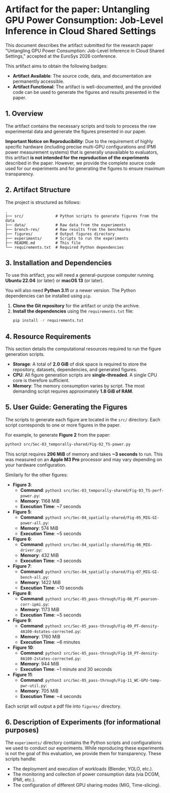 # Artifact for the paper: Untangling GPU Power Consumption: Job-Level Inference in Cloud Shared Settings

This document describes the artifact submitted for the research paper "Untangling GPU Power Consumption: Job-Level Inference in Cloud Shared Settings," accepted at the EuroSys 2026 conference.

This artifact aims to obtain the following badges:

  * **Artifact Available**: The source code, data, and documentation are permanently accessible.
  * **Artifact Functional**: The artifact is well-documented, and the provided code can be used to generate the figures and results presented in the paper.

## 1\. Overview

The artifact contains the necessary scripts and tools to process the raw experimental data and generate the figures presented in our paper.

**Important Notice on Reproducibility**: Due to the requirement of highly specific hardware (including precise multi-GPU configurations and IPMI power measurement systems) that is generally unavailable to evaluators, this artifact **is not intended for the reproduction of the experiments** described in the paper. However, we provide the complete source code used for our experiments and for generating the figures to ensure maximum transparency.

## 2\. Artifact Structure

The project is structured as follows:

```
.
├── src/              # Python scripts to generate figures from the data
├── data/             # Raw data from the experiments
├── brench-res/       # Raw results from the benchmarks
├── figures/          # Output figures directory
├── experiments/      # Scripts to run the experiments
├── README.md         # This file
└── requirements.txt  # Required Python dependencies
```

## 3\. Installation and Dependencies

To use this artifact, you will need a general-purpose computer running **Ubuntu 22.04** (or later) or **macOS 13** (or later).

You will also need **Python 3.11** or a newer version. The Python dependencies can be installed using `pip`.

1.  **Clone the Git repository** for the artifact or unzip the archive.
2.  **Install the dependencies** using the `requirements.txt` file:
    ```bash
    pip install -r requirements.txt
    ```

## 4\. Resource Requirements

This section details the computational resources required to run the figure generation scripts.

* **Storage**: A total of **2.0 GiB** of disk space is required to store the repository, datasets, dependencies, and generated figures.
* **CPU**: All figure generation scripts are **single-threaded**. A single CPU core is therefore sufficient.
* **Memory**: The memory consumption varies by script. The most demanding script requires approximately **1.8 GiB of RAM**.

## 5\. User Guide: Generating the Figures

The scripts to generate each figure are located in the `src/` directory. Each script corresponds to one or more figures in the paper.

For example, to generate **Figure 2** from the paper:

```bash
python3 src/Sec-03_temporally-shared/Fig-02_TS-power.py
```

This script requires **296 MiB** of memory and takes **~3 seconds** to run. This was measured on an **Apple M3 Pro** processor and may vary depending on your hardware configuration.

Similarly for the other figures:


* **Figure 3**:
    * **Command**: `python3 src/Sec-03_temporally-shared/Fig-03_TS-perf-power.py`:
    * **Memory**: 1168 MiB
    * **Execution Time**: ~7 seconds
* **Figure 5**:
    * **Command**: `python3 src/Sec-04_spatially-shared/Fig-05_MIG-GI-power-all.py`:
    * **Memory**: 574 MiB
    * **Execution Time**: ~5 seconds
* **Figure 6**:
    * **Command**: `python3 src/Sec-04_spatially-shared/Fig-06_MIG-driver.py`:
    * **Memory**: 432 MiB
    * **Execution Time**: ~3 seconds
* **Figure 7**:
    * **Command**: `python3 src/Sec-04_spatially-shared/Fig-07_MIG-GI-bench-all.py`:
    * **Memory**: 1422 MiB
    * **Execution Time**: ~10 seconds
* **Figure 8**:
    * **Command**: `python3 src/Sec-05_pass-through/Fig-08_PT-pearson-corr-ipmi.py`:
    * **Memory**: 1173 MiB
    * **Execution Time**: ~5 seconds
* **Figure 9**:
    * **Command**: `python3 src/Sec-05_pass-through/Fig-09_PT-density-4A100-4states-corrected.py`:
    * **Memory**: 1760 MiB
    * **Execution Time**: ~6 minutes
* **Figure 10**:
    * **Command**: `python3 src/Sec-05_pass-through/Fig-10_PT-density-8A100-2states-corrected.py`:
    * **Memory**: 944 MiB
    * **Execution Time**: ~1 minute and 30 seconds
* **Figure 11**:
    * **Command**: `python3 src/Sec-05_pass-through/Fig-11_WC-GPU-temp-pwr-util.py`:
    * **Memory**: 705 MiB
    * **Execution Time**: ~4 seconds


Each script will output a pdf file into `figures/` directory.

## 6\. Description of Experiments (for informational purposes)

The `experiments/` directory contains the Python scripts and configurations we used to conduct our experiments. While reproducing these experiments is not the goal of this evaluation, we provide them for transparency. These scripts handle:

  * The deployment and execution of workloads (Blender, YOLO, etc.).
  * The monitoring and collection of power consumption data (via DCGM, IPMI, etc.).
  * The configuration of different GPU sharing modes (MIG, Time-slicing).
